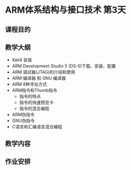 # ARM体系结构与接口技术 第3天

## 课程目的

## 教学大纲

* Keil4 安装
* ARM Development Studio 5 (DS-5)下载、安装、配置
* ARM 调试器(JTAG)的介绍和使用
* ARM 编译器 和 GNU 编译器
* ARM 8种寻址方式
* ARM指令和Thumb指令
	* 指令的特点
	* 指令的快速预览卡
	* 指令的混合编程
* ARM伪指令
* GNU伪指令
* C语言和汇编语言混合编程

## 教学内容

## 作业安排